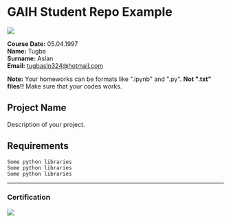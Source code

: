 # GAIH Student Repo Example
![](img/newlogo.png)

**Course Date:** 05.04.1997  
  **Name:** Tugba  
**Surname:** Aslan  
**Email:** tugbasln324@hotmail.com  

**Note:** Your homeworks can be formats like ".ipynb" and ".py". **Not ".txt" files!!** Make sure that your codes works.  

## Project Name
Description of your project.

## Requirements
```
Some python libraries
Some python libraries
Some python libraries
```
---

### Certification
![](img/TopLearnerCertificate.png)


